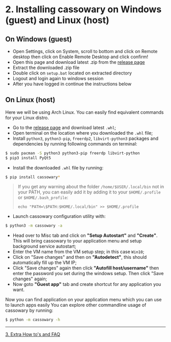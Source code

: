 # 2. Installing cassowary on Windows (guest) and Linux (host)

## On Windows (guest)

- Open Settings, click on System, scroll to bottom and click on Remote desktop then click on Enable Remote Desktop and click confirm!
- Open this page and download latest .zip from the [release page](https://github.com/casualsnek/cassowary/releases/)
- Extract the downloaded .zip file
- Double click on `setup.bat` located on extracted directory
- Logout and login again to windows session
- After you have logged in continue the instructions below

## On Linux (host)

Here we will be using Arch Linux. You can easily find equivalent commands for your Linux distro.

- Go to the [release page](https://github.com/casualsnek/cassowary/releases/) and download latest `.whl`;  
- Open terminal on the location where you downloaded the `.whl` file;  
- Install `python3`, `python3-pip`, `freerdp2`, `libvirt-python3` packages and dependencies by running following commands on terminal:

```bash
$ sudo pacman -S python3 python3-pip freerdp libvirt-python
$ pip3 install PyQt5
```

- Install the downloaded `.whl` file by running:

```bash
$ pip install cassowary*
```

> If you get any warning about the folder `/home/$USER/.local/bin` not in your PATH, you can easily add it by adding it to your `$HOME/.profile` or `$HOME/.bash_profile`:
> 
> ```
> echo "PATH=\$PATH:$HOME/.local/bin" >> $HOME/.profile
> ```

- Launch cassowary configuration utility with:

```bash
$ python3 -m cassowary -a
```

- Head over to Misc tab and click on **"Setup Autostart"** and **"Create"**. This will bring cassowary to your application menu and setup background service autostart;
- Enter the VM name from the VM setup step; in this case `Win10`;
- Click on "Save changes" and then on **"Autodetect"**, this should automatically fill up the VM IP;
- Click "Save changes" again then click **"Autofill host/username"** then enter the password you set during the windows setup. Then click "Save changes" again;
- Now goto **"Guest app"** tab and create shortcut for any application you want.

Now you can find application on your application menu which you can use to launch apps easily
You can explore other commandline usage of cassowary by running:

```bash
$ python -m cassowary -h
```

---

[3. Extra How to's and FAQ](3-faq.md)
